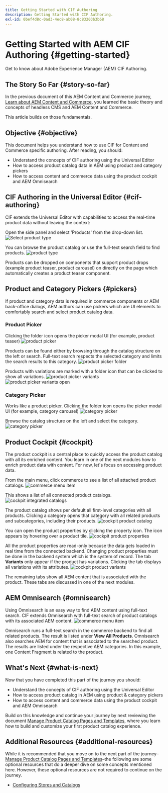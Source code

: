 ```yaml
---
title: Getting Started with CIF Authoring
description: Getting Started with CIF Authoring.
exl-id: 0bef4d8c-0ad3-4ec8-ab08-8c83203b3b68
---
```

# Getting Started with AEM CIF Authoring {#getting-started}

Get to know about Adobe Experience Manager (AEM) CIF Authoring.

## The Story So Far {#story-so-far}

In the previous document of this AEM Content and Commerce journey, [Learn about AEM Content and Commerce](/help/commerce-cloud/introduction.md), you learned the basic theory and concepts of headless CMS and AEM Content and Commerce.

This article builds on those fundamentals.

## Objective {#objective}

This document helps you understand how to use CIF for Content and Commerce specific authoring. After reading, you should:

* Understand the concepts of CIF authoring using the Universal Editor
* How to access product catalog data in AEM using product and category pickers
* How to access content and commerce data using the product cockpit and AEM Omnisearch

## CIF Authoring in the Universal Editor {#cif-authoring}

CIF extends the Universal Editor with capabilities to access the real-time product data without leaving the context:

Open the side panel and select 'Products' from the drop-down list.
![Select product type](assets/asset-finder-overview.png)

You can  browse the product catalog or use the full-text search field to find products.
![product type](assets/asset-finder-search.png)

Products can be dropped on components that support product drops (example product teaser, product carousel) on directly on the page which automatically creates a product teaser component.

## Product and Category Pickers {#pickers}

If product and category data is required in commerce components or AEM back-office dialogs, AEM authors can use pickers which are UI elements to comfortably search and select product catalog data.

### Product Picker

Clicking the folder icon opens the picker modal UI (for example, product teaser)
![product picker](assets/product-picker-open.png)

Products can be found either by browsing through the catalog structure on the left or search. Full-text search respects the selected category and limits the search results to this category.
![product picker folder](assets/product-picker-folders.png)

Products with variations are marked with a folder icon that can be clicked to show all variations.
![product picker variants](assets/product-picker-variants.png)
![product picker variants open](assets/product-picker-variants-open.png)

### Category Picker

Works like a product picker. Clicking the folder icon opens the picker modal UI (for example, category carousel)
![category picker](assets/category-picker-open.png)

Browse the catalog structure on the left and select the category.
![category picker](assets/category-picker-folders.png)

## Product Cockpit {#cockpit}

The product cockpit is a central place to quickly access the product catalog with all its enriched content. You learn in one of the next modules how to enrich product data with content. For now, let's focus on accessing product data.

From the main menu, click commerce to see a list of all attached product catalogs.
![commerce menu item](assets/commerce-menu-item.png)

This shows a list of all connected product catalogs.
![cockpit integrated catalogs](assets/cockpit-Integrated-catalogs.png)

The product catalog shows per default all first-level categories with all products. Clicking a category opens that category with all related products and subcategories, including their products.
![cockpit product catalog](assets/cockpit-product-catalog.png)

You can open the product properties by clicking the property icon. The icon appears by hovering over a product tile.
![cockpit product properties](assets/cockpit-properties.png)

All the product properties are read-only because the data gets loaded in real time from the connected backend. Changing product properties must be done in the backend system which is the system of record. The tab **Variants** only appear if the product has variations. Clicking the tab displays all variations with its attributes.
![cockpit product variants](assets/cockpit-properties-variants.png)

The remaining tabs show all AEM content that is associated with the product. These tabs are discussed in one of the next modules.

## AEM Omnisearch {#omnisearch}

Using Omnisearch is an easy way to find AEM content using full-text search. CIF extends Omnisearch with full-text search of product catalogs with its associated AEM content.
![commerce menu item](assets/omnisearch.png)

Omnisearch runs a full-text search in the commerce backend to find all related products. The result is listed under **View All Products**. Omnisearch also searches AEM for content that is associated to the searched product. The results are listed under the respective AEM categories. In this example, one Content Fragment is related to the product.

## What's Next {#what-is-next}

Now that you have completed this part of the journey you should:

* Understand the concepts of CIF authoring using the Universal Editor
* How to access product catalog in AEM using product & category pickers
* How to access content and commerce data using the product cockpit and AEM Omnisearch

Build on this knowledge and continue your journey by next reviewing the document [Manage Product Catalog Pages and Templates](catalog-templates.md), where you learn how to build and customize your first product catalog experience.

## Additional Resources {#additional-resources}

While it is recommended that you move on to the next part of the journey&ndash;[Manage Product Catalog Pages and Templates](catalog-templates.md)&ndash;the following are some optional resources that do a deeper dive on some concepts mentioned here. However, these optional resources are not required to continue on the journey.

* [Configuring Stores and Catalogs](/help/commerce-cloud/getting-started.md#catalog)
